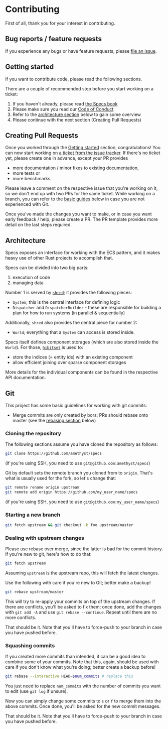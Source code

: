 # Contributing

First of all, thank you for your interest in contributing.

## Bug reports / feature requests

If you experience any bugs or have feature requests, please [file an issue].

[file an issue]: https://github.com/amethyst/specs/issues/new/choose

## Getting started

If you want to contribute code, please read the following sections.

There are a couple of recommended step before you start working on a ticket:

1. If you haven't already, please read [the Specs book](https://specs.amethyst.rs/docs/tutorials/)
2. Please make sure you read our [Code of Conduct](CODE_OF_CONDUCT.md)
3. Refer to the [architecture section](#architecture) below to gain some overview
4. Please continue with the next section (Creating Pull Requests)

## Creating Pull Requests

Once you worked through the [Getting started](#getting-started) section, congratulations! You can
now start working on [a ticket from the issue tracker][tick]. If there's no ticket yet, please
create one in advance, except your PR provides

* more documentation / minor fixes to existing documentation,
* more tests or
* more benchmarks.

[tick]: https://github.com/amethyst/specs/issues?q=is%3Aissue+is%3Aopen+sort%3Aupdated-desc

Please leave a comment on the respective issue that you're working on it, so we don't end up
with two PRs for the same ticket. While working on a branch, you can refer to the [basic guides]
below in case you are not experienced with Git.

[basic guides]: #git

Once you've made the changes you want to make, or in case you want early feedback / help,
please create a PR. The PR template provides more detail on the last steps required.

## Architecture

Specs exposes an interface for working with the ECS pattern, and it makes heavy use of other
Rust projects to accomplish that.

Specs can be divided into two big parts:

1. execution of code
2. managing data

Number 1 is served by [`shred`](https://github.com/amethyst/shred); it provides the following pieces:

* `System`; this is the central interface for defining logic
* `Dispatcher` and `DispatcherBuilder` - these are responsible for building a plan for how to run systems
  (in parallel & sequentially)

Additionally, `shred` also provides the central piece for number 2:

* `World`; everything that a `System` can access is stored inside.

Specs itself defines component storages (which are also stored inside the `World`).
For those, [`hibitset`](https://github.com/amethyst/hibitset/) is used to:

* store the indices (= entity ids) with an existing component
* allow efficient joining over sparse component storages

More details for the individual components can be found in the respective API documentation.

## Git

This project has some basic guidelines for working with git commits:

* Merge commits are only created by bors; PRs should rebase onto master
  (see the [rebasing section](#dealing-with-upstream-changes) below)

### Cloning the repository

The following sections assume you have cloned the repository as follows:

```sh
git clone https://github.com/amethyst/specs
```

(if you're using SSH, you need to use `git@github.com:amethyst/specs`)

Git by default sets the remote branch you cloned from to `origin`. That's what
is usually used for the fork, so let's change that:

```sh
git remote rename origin upstream
git remote add origin https://github.com/my_user_name/specs
```

(if you're using SSH, you need to use `git@github.com:my_user_name/specs`)

### Starting a new branch

```sh
git fetch upstream && git checkout -b foo upstream/master
```

### Dealing with upstream changes

Please use rebase over merge, since the latter is bad for the commit history.
If you're new to git, here's how to do that:

```sh
git fetch upstream
```

Assuming `upstream` is the upstream repo, this will fetch the latest changes.

Use the following with care if you're new to Git; better make a backup!

```sh
git rebase upstream/master
```

This will try to re-apply your commits on top of the upstream changes. If there
are conflicts, you'll be asked to fix them; once done, add the changes with
`git add -A` and use `git rebase --continue`. Repeat until there are no more
conflicts.

That should be it. Note that you'll have to force-push to your branch in case
you have pushed before.

### Squashing commits

If you created more commits than intended, it can be a good idea to combine some
of your commits. Note that this, again, should be used with care if you don't
know what you're doing; better create a backup before!

```sh
git rebase --interactive HEAD~$num_commits # replace this
```

You just need to replace `num_commits` with the number of commits you want to
edit (use `git log` if unsure).

Now you can simply change some commits to `s` or `f` to merge them into the
above commits. Once done, you'll be asked for the new commit messages.

That should be it. Note that you'll have to force-push to your branch in case
you have pushed before.
